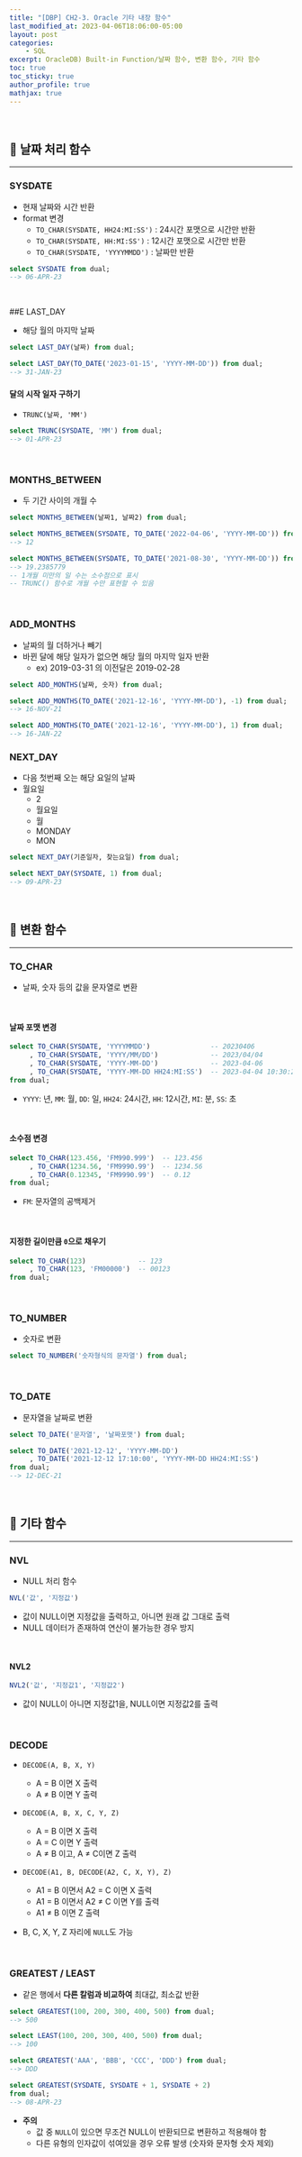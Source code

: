 ```yaml
---
title: "[DBP] CH2-3. Oracle 기타 내장 함수"
last_modified_at: 2023-04-06T18:06:00-05:00
layout: post
categories:
    - SQL
excerpt: OracleDB) Built-in Function/날짜 함수, 변환 함수, 기타 함수
toc: true
toc_sticky: true
author_profile: true
mathjax: true
---
```


<br>

## 🍈 날짜 처리 함수
---

### SYSDATE
- 현재 날짜와 시간 반환
- format 변경
    - `TO_CHAR(SYSDATE, HH24:MI:SS')` : 24시간 포맷으로 시간만 반환
    - `TO_CHAR(SYSDATE, HH:MI:SS')` : 12시간 포맷으로 시간만 반환
    - `TO_CHAR(SYSDATE, 'YYYYMMDD')` : 날짜만 반환

```sql
select SYSDATE from dual;
--> 06-APR-23
```

<br>

##E LAST_DAY
- 해당 월의 마지막 날짜

```sql
select LAST_DAY(날짜) from dual;
```

```sql
select LAST_DAY(TO_DATE('2023-01-15', 'YYYY-MM-DD')) from dual;
--> 31-JAN-23
```

#### 달의 시작 일자 구하기
- `TRUNC(날짜, 'MM')`

```sql
select TRUNC(SYSDATE, 'MM') from dual;
--> 01-APR-23
```

<br>

### MONTHS_BETWEEN
- 두 기간 사이의 개월 수 

```sql
select MONTHS_BETWEEN(날짜1, 날짜2) from dual;
```

```sql
select MONTHS_BETWEEN(SYSDATE, TO_DATE('2022-04-06', 'YYYY-MM-DD')) from dual;
--> 12

select MONTHS_BETWEEN(SYSDATE, TO_DATE('2021-08-30', 'YYYY-MM-DD')) from dual;
--> 19.2385779
-- 1개월 미만의 일 수는 소수점으로 표시
-- TRUNC() 함수로 개월 수만 표현할 수 있음
```

<br>

### ADD_MONTHS
- 날짜의 월 더하거나 빼기
- 바뀐 달에 해당 일자가 없으면 해당 월의 마지막 일자 반환 
    - ex) 2019-03-31 의 이전달은 2019-02-28

```sql
select ADD_MONTHS(날짜, 숫자) from dual;
```

```sql
select ADD_MONTHS(TO_DATE('2021-12-16', 'YYYY-MM-DD'), -1) from dual;
--> 16-NOV-21

select ADD_MONTHS(TO_DATE('2021-12-16', 'YYYY-MM-DD'), 1) from dual;
--> 16-JAN-22
```

### NEXT_DAY
- 다음 첫번째 오는 해당 요일의 날짜
- 월요일
    - 2
    - 월요일
    - 월
    - MONDAY
    - MON

```sql
select NEXT_DAY(기준일자, 찾는요일) from dual;
```

```sql
select NEXT_DAY(SYSDATE, 1) from dual;
--> 09-APR-23
```

<br>

## 🍈 변환 함수
---

### TO_CHAR
- 날짜, 숫자 등의 값을 문자열로 변환

<br>

#### 날짜 포맷 변경
```sql 
select TO_CHAR(SYSDATE, 'YYYYMMDD')               -- 20230406
     , TO_CHAR(SYSDATE, 'YYYY/MM/DD')             -- 2023/04/04
     , TO_CHAR(SYSDATE, 'YYYY-MM-DD')             -- 2023-04-06
     , TO_CHAR(SYSDATE, 'YYYY-MM-DD HH24:MI:SS')  -- 2023-04-04 10:30:23
from dual;
```
- `YYYY`: 년, `MM`: 월, `DD`: 일, `HH24`: 24시간, `HH`: 12시간, `MI`: 분, `SS`: 초

<br>

#### 소수점 변경
```sql
select TO_CHAR(123.456, 'FM990.999')  -- 123.456
     , TO_CHAR(1234.56, 'FM9990.99')  -- 1234.56
     , TO_CHAR(0.12345, 'FM9990.99')  -- 0.12
from dual;
```
- `FM`: 문자열의 공백제거

<br>

#### 지정한 길이만큼 `0`으로 채우기
```sql
select TO_CHAR(123)             -- 123
     , TO_CHAR(123, 'FM00000')  -- 00123
from dual;
```

<br>

### TO_NUMBER
- 숫자로 변환

```sql
select TO_NUMBER('숫자형식의 문자열') from dual;
```

<br>

### TO_DATE
- 문자열을 날짜로 변환

```sql
select TO_DATE('문자열', '날짜포맷') from dual;
```

```sql
select TO_DATE('2021-12-12', 'YYYY-MM-DD')
     , TO_DATE('2021-12-12 17:10:00', 'YYYY-MM-DD HH24:MI:SS')
from dual;
--> 12-DEC-21
```

<br>

## 🍈 기타 함수
---

### NVL
- NULL 처리 함수

```sql
NVL('값', '지정값')
```

- 값이 NULL이면 지정값을 출력하고, 아니면 원래 값 그대로 출력
- NULL 데이터가 존재하여 연산이 불가능한 경우 방지

<br>

#### NVL2
```sql
NVL2('값', '지정값1', '지정값2')
```

- 값이 NULL이 아니면 지정값1을, NULL이면 지정값2를 출력

<br>

### DECODE
- `DECODE(A, B, X, Y)`  
    - A = B 이면 X 출력
    - A ≠ B 이면 Y 출력

- `DECODE(A, B, X, C, Y, Z)`
    - A = B 이면 X 출력
    - A = C 이면 Y 출력
    - A ≠ B 이고, A ≠ C이면 Z 출력

- `DECODE(A1, B, DECODE(A2, C, X, Y), Z)`
    - A1 = B 이면서 A2 = C 이면 X 출력
    - A1 = B 이면서 A2 ≠ C 이면 Y를 출력
    - A1 ≠ B 이면 Z 출력

- B, C, X, Y, Z 자리에 `NULL`도 가능

<br>

### GREATEST / LEAST
- 같은 행에서 **다른 칼럼과 비교하여** 최대값, 최소값 반환

```sql
select GREATEST(100, 200, 300, 400, 500) from dual;
--> 500

select LEAST(100, 200, 300, 400, 500) from dual;
--> 100

select GREATEST('AAA', 'BBB', 'CCC', 'DDD') from dual;
--> DDD

select GREATEST(SYSDATE, SYSDATE + 1, SYSDATE + 2)
from dual;
--> 08-APR-23
```

- **주의** 
    - 값 중 `NULL`이 있으면 무조건 NULL이 반환되므로 변환하고 적용해야 함
    - 다른 유형의 인자값이 섞여있을 경우 오류 발생 (숫자와 문자형 숫자 제외)